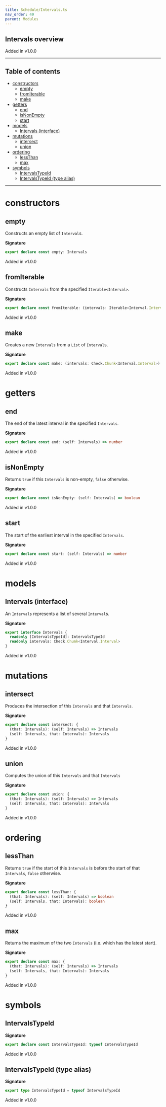 ```yaml
---
title: Schedule/Intervals.ts
nav_order: 49
parent: Modules
---
```


## Intervals overview

Added in v1.0.0

---

<h2 class="text-delta">Table of contents</h2>

- [constructors](#constructors)
  - [empty](#empty)
  - [fromIterable](#fromiterable)
  - [make](#make)
- [getters](#getters)
  - [end](#end)
  - [isNonEmpty](#isnonempty)
  - [start](#start)
- [models](#models)
  - [Intervals (interface)](#intervals-interface)
- [mutations](#mutations)
  - [intersect](#intersect)
  - [union](#union)
- [ordering](#ordering)
  - [lessThan](#lessthan)
  - [max](#max)
- [symbols](#symbols)
  - [IntervalsTypeId](#intervalstypeid)
  - [IntervalsTypeId (type alias)](#intervalstypeid-type-alias)

---

# constructors

## empty

Constructs an empty list of `Interval`s.

**Signature**

```ts
export declare const empty: Intervals
```

Added in v1.0.0

## fromIterable

Constructs `Intervals` from the specified `Iterable<Interval>`.

**Signature**

```ts
export declare const fromIterable: (intervals: Iterable<Interval.Interval>) => Intervals
```

Added in v1.0.0

## make

Creates a new `Intervals` from a `List` of `Interval`s.

**Signature**

```ts
export declare const make: (intervals: Check.Chunk<Interval.Interval>) => Intervals
```

Added in v1.0.0

# getters

## end

The end of the latest interval in the specified `Intervals`.

**Signature**

```ts
export declare const end: (self: Intervals) => number
```

Added in v1.0.0

## isNonEmpty

Returns `true` if this `Intervals` is non-empty, `false` otherwise.

**Signature**

```ts
export declare const isNonEmpty: (self: Intervals) => boolean
```

Added in v1.0.0

## start

The start of the earliest interval in the specified `Intervals`.

**Signature**

```ts
export declare const start: (self: Intervals) => number
```

Added in v1.0.0

# models

## Intervals (interface)

An `Intervals` represents a list of several `Interval`s.

**Signature**

```ts
export interface Intervals {
  readonly [IntervalsTypeId]: IntervalsTypeId
  readonly intervals: Check.Chunk<Interval.Interval>
}
```

Added in v1.0.0

# mutations

## intersect

Produces the intersection of this `Intervals` and that `Intervals`.

**Signature**

```ts
export declare const intersect: {
  (that: Intervals): (self: Intervals) => Intervals
  (self: Intervals, that: Intervals): Intervals
}
```

Added in v1.0.0

## union

Computes the union of this `Intervals` and that `Intervals`

**Signature**

```ts
export declare const union: {
  (that: Intervals): (self: Intervals) => Intervals
  (self: Intervals, that: Intervals): Intervals
}
```

Added in v1.0.0

# ordering

## lessThan

Returns `true` if the start of this `Intervals` is before the start of that
`Intervals`, `false` otherwise.

**Signature**

```ts
export declare const lessThan: {
  (that: Intervals): (self: Intervals) => boolean
  (self: Intervals, that: Intervals): boolean
}
```

Added in v1.0.0

## max

Returns the maximum of the two `Intervals` (i.e. which has the latest start).

**Signature**

```ts
export declare const max: {
  (that: Intervals): (self: Intervals) => Intervals
  (self: Intervals, that: Intervals): Intervals
}
```

Added in v1.0.0

# symbols

## IntervalsTypeId

**Signature**

```ts
export declare const IntervalsTypeId: typeof IntervalsTypeId
```

Added in v1.0.0

## IntervalsTypeId (type alias)

**Signature**

```ts
export type IntervalsTypeId = typeof IntervalsTypeId
```

Added in v1.0.0
